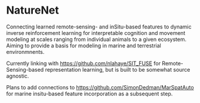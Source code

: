 # NatureNet
Connecting learned remote-sensing- and inSitu-based features to dynamic inverse reinforcement learning for interpretable cognition and movement modeling at scales ranging from individual animals to a given ecosystem. Aiming to provide a basis for modeling in marine and terrestrial environmnents.

Currently linking with https://github.com/nlahaye/SIT_FUSE for Remote-Sensing-based representation learning, but is built to be somewhat source agnostic.

Plans to add connections to https://github.com/SimonDedman/MarSpatAuto for marine insitu-based feature incorporation as a subsequent step.
